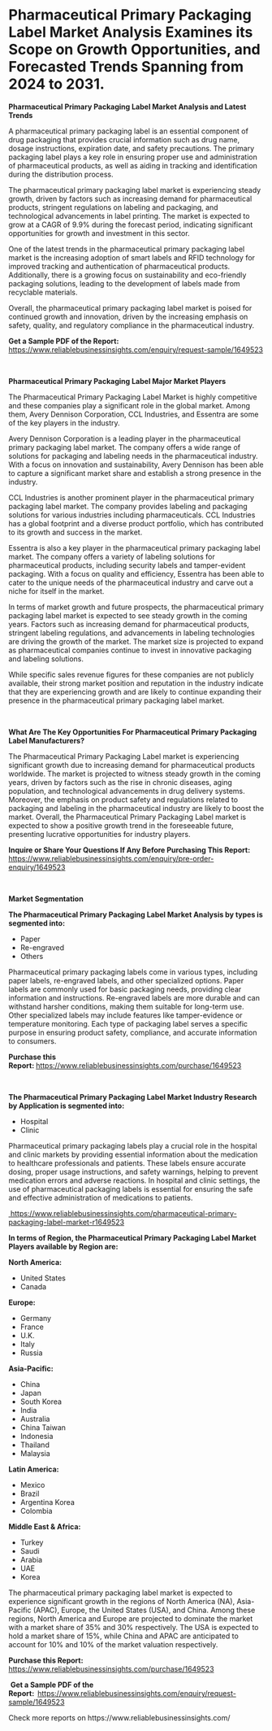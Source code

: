 <p><h1>Pharmaceutical Primary Packaging Label Market Analysis Examines its Scope on Growth Opportunities, and Forecasted Trends Spanning from 2024 to 2031.</h1></p><p><strong>Pharmaceutical Primary Packaging Label Market Analysis and Latest Trends</strong></p>
<p><p>A pharmaceutical primary packaging label is an essential component of drug packaging that provides crucial information such as drug name, dosage instructions, expiration date, and safety precautions. The primary packaging label plays a key role in ensuring proper use and administration of pharmaceutical products, as well as aiding in tracking and identification during the distribution process.</p><p>The pharmaceutical primary packaging label market is experiencing steady growth, driven by factors such as increasing demand for pharmaceutical products, stringent regulations on labeling and packaging, and technological advancements in label printing. The market is expected to grow at a CAGR of 9.9% during the forecast period, indicating significant opportunities for growth and investment in this sector.</p><p>One of the latest trends in the pharmaceutical primary packaging label market is the increasing adoption of smart labels and RFID technology for improved tracking and authentication of pharmaceutical products. Additionally, there is a growing focus on sustainability and eco-friendly packaging solutions, leading to the development of labels made from recyclable materials.</p><p>Overall, the pharmaceutical primary packaging label market is poised for continued growth and innovation, driven by the increasing emphasis on safety, quality, and regulatory compliance in the pharmaceutical industry.</p></p>
<p><strong>Get a Sample PDF of the Report:&nbsp;</strong> <a href="https://www.reliablebusinessinsights.com/enquiry/request-sample/1649523">https://www.reliablebusinessinsights.com/enquiry/request-sample/1649523</a></p>
<p>&nbsp;</p>
<p><strong>Pharmaceutical Primary Packaging Label Major Market Players</strong></p>
<p><p>The Pharmaceutical Primary Packaging Label Market is highly competitive and these companies play a significant role in the global market. Among them, Avery Dennison Corporation, CCL Industries, and Essentra are some of the key players in the industry.</p><p>Avery Dennison Corporation is a leading player in the pharmaceutical primary packaging label market. The company offers a wide range of solutions for packaging and labeling needs in the pharmaceutical industry. With a focus on innovation and sustainability, Avery Dennison has been able to capture a significant market share and establish a strong presence in the industry.</p><p>CCL Industries is another prominent player in the pharmaceutical primary packaging label market. The company provides labeling and packaging solutions for various industries including pharmaceuticals. CCL Industries has a global footprint and a diverse product portfolio, which has contributed to its growth and success in the market.</p><p>Essentra is also a key player in the pharmaceutical primary packaging label market. The company offers a variety of labeling solutions for pharmaceutical products, including security labels and tamper-evident packaging. With a focus on quality and efficiency, Essentra has been able to cater to the unique needs of the pharmaceutical industry and carve out a niche for itself in the market.</p><p>In terms of market growth and future prospects, the pharmaceutical primary packaging label market is expected to see steady growth in the coming years. Factors such as increasing demand for pharmaceutical products, stringent labeling regulations, and advancements in labeling technologies are driving the growth of the market. The market size is projected to expand as pharmaceutical companies continue to invest in innovative packaging and labeling solutions.</p><p>While specific sales revenue figures for these companies are not publicly available, their strong market position and reputation in the industry indicate that they are experiencing growth and are likely to continue expanding their presence in the pharmaceutical primary packaging label market.</p></p>
<p>&nbsp;</p>
<p><strong>What Are The Key Opportunities For Pharmaceutical Primary Packaging Label Manufacturers?</strong></p>
<p><p>The Pharmaceutical Primary Packaging Label market is experiencing significant growth due to increasing demand for pharmaceutical products worldwide. The market is projected to witness steady growth in the coming years, driven by factors such as the rise in chronic diseases, aging population, and technological advancements in drug delivery systems. Moreover, the emphasis on product safety and regulations related to packaging and labeling in the pharmaceutical industry are likely to boost the market. Overall, the Pharmaceutical Primary Packaging Label market is expected to show a positive growth trend in the foreseeable future, presenting lucrative opportunities for industry players.</p></p>
<p><strong>Inquire or Share Your Questions If Any Before Purchasing This Report:</strong> <a href="https://www.reliablebusinessinsights.com/enquiry/pre-order-enquiry/1649523">https://www.reliablebusinessinsights.com/enquiry/pre-order-enquiry/1649523</a></p>
<p>&nbsp;</p>
<p><strong>Market Segmentation</strong></p>
<p><strong>The Pharmaceutical Primary Packaging Label Market Analysis by types is segmented into:</strong></p>
<p><ul><li>Paper</li><li>Re-engraved</li><li>Others</li></ul></p>
<p><p>Pharmaceutical primary packaging labels come in various types, including paper labels, re-engraved labels, and other specialized options. Paper labels are commonly used for basic packaging needs, providing clear information and instructions. Re-engraved labels are more durable and can withstand harsher conditions, making them suitable for long-term use. Other specialized labels may include features like tamper-evidence or temperature monitoring. Each type of packaging label serves a specific purpose in ensuring product safety, compliance, and accurate information to consumers.</p></p>
<p><strong>Purchase this Report:&nbsp;</strong><a href="https://www.reliablebusinessinsights.com/purchase/1649523">https://www.reliablebusinessinsights.com/purchase/1649523</a></p>
<p>&nbsp;</p>
<p><strong>The Pharmaceutical Primary Packaging Label Market Industry Research by Application is segmented into:</strong></p>
<p><ul><li>Hospital</li><li>Clinic</li></ul></p>
<p><p>Pharmaceutical primary packaging labels play a crucial role in the hospital and clinic markets by providing essential information about the medication to healthcare professionals and patients. These labels ensure accurate dosing, proper usage instructions, and safety warnings, helping to prevent medication errors and adverse reactions. In hospital and clinic settings, the use of pharmaceutical packaging labels is essential for ensuring the safe and effective administration of medications to patients.</p></p>
<p><a href="https://www.reliablebusinessinsights.com/pharmaceutical-primary-packaging-label-market-r1649523">&nbsp;https://www.reliablebusinessinsights.com/pharmaceutical-primary-packaging-label-market-r1649523</a></p>
<p><strong>In terms of Region, the Pharmaceutical Primary Packaging Label Market Players available by Region are:</strong></p>
<p>
    <p> <strong> North America: </strong>
        <ul>
            <li>United States</li>
            <li>Canada</li>
        </ul>
        </p> 
    <p> <strong> Europe: </strong>
        <ul>
            <li>Germany</li>
            <li>France</li>
            <li>U.K.</li>
            <li>Italy</li>
            <li>Russia</li>
        </ul>
        </p> 
    <p> <strong> Asia-Pacific: </strong>
        <ul>
            <li>China</li>
            <li>Japan</li>
            <li>South Korea</li>
            <li>India</li>
            <li>Australia</li>
            <li>China Taiwan</li>
            <li>Indonesia</li>
            <li>Thailand</li>
            <li>Malaysia</li>
        </ul>
        </p> 
    <p> <strong> Latin America: </strong>
        <ul>
            <li>Mexico</li>
            <li>Brazil</li>
            <li>Argentina Korea</li>
            <li>Colombia</li>
        </ul>
        </p> 
    <p> <strong> Middle East & Africa: </strong>
        <ul>
            <li>Turkey</li>
            <li>Saudi</li>
            <li>Arabia</li>
            <li>UAE</li>
            <li>Korea</li>
        </ul>
    </p>
    </p>
<p><p>The pharmaceutical primary packaging label market is expected to experience significant growth in the regions of North America (NA), Asia-Pacific (APAC), Europe, the United States (USA), and China. Among these regions, North America and Europe are projected to dominate the market with a market share of 35% and 30% respectively. The USA is expected to hold a market share of 15%, while China and APAC are anticipated to account for 10% and 10% of the market valuation respectively.</p></p>
<p><strong>Purchase this Report: </strong><a href="https://www.reliablebusinessinsights.com/purchase/1649523">https://www.reliablebusinessinsights.com/purchase/1649523</a></p>
<p>&nbsp;<strong>Get a Sample PDF of the Report:&nbsp;&nbsp;</strong><a href="https://www.reliablebusinessinsights.com/enquiry/request-sample/1649523">https://www.reliablebusinessinsights.com/enquiry/request-sample/1649523</a></p>
<p><strong></strong></p>
<p>Check more reports on https://www.reliablebusinessinsights.com/</p>
